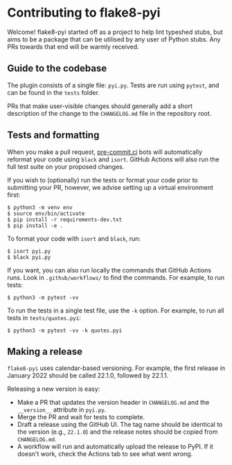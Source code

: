 # Contributing to flake8-pyi

Welcome! flake8-pyi started off as a project to help lint typeshed stubs, but aims to
be a package that can be utilised by any user of Python stubs. Any PRs towards that
end will be warmly received.


## Guide to the codebase

The plugin consists of a single file: `pyi.py`. Tests are run using `pytest`, and can be
found in the `tests` folder.

PRs that make user-visible changes should generally add a short description of the change
to the `CHANGELOG.md` file in the repository root. 


## Tests and formatting

When you make a pull request, [pre-commit.ci](https://pre-commit.ci/) bots will
automatically reformat your code using `black` and `isort`. GitHub Actions will
also run the full test suite on your proposed changes.

If you wish to (optionally) run the tests or format your code prior to submitting your PR,
however, we advise setting up a virtual environment first:

    $ python3 -m venv env
    $ source env/bin/activate
    $ pip install -r requirements-dev.txt
    $ pip install -e .

To format your code with `isort` and `black`, run:

    $ isort pyi.py
    $ black pyi.py

If you want, you can also run locally the commands that GitHub Actions runs.
Look in `.github/workflows/` to find the commands.
For example, to run tests:

    $ python3 -m pytest -vv

To run the tests in a single test file, use the `-k` option. For example, to
run all tests in `tests/quotes.pyi`:

    $ python3 -m pytest -vv -k quotes.pyi


## Making a release

`flake8-pyi` uses calendar-based versioning. For example, the first
release in January 2022 should be called 22.1.0, followed by 22.1.1.

Releasing a new version is easy:

- Make a PR that updates the version header in `CHANGELOG.md`
  and the `__version__` attribute in `pyi.py`.
- Merge the PR and wait for tests to complete.
- Draft a release using the GitHub UI. The tag name should be
  identical to the version (e.g., `22.1.0`) and the release notes
  should be copied from `CHANGELOG.md`.
- A workflow will run and automatically upload the release to PyPI.
  If it doesn't work, check the Actions tab to see what went wrong.
